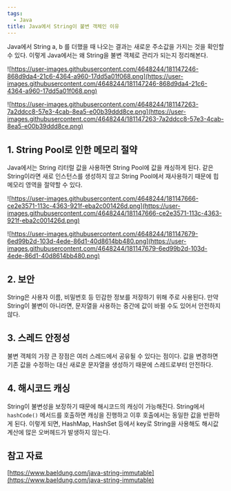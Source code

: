 ```yaml
---
tags:
  - Java
title: Java에서 String이 불변 객체인 이유
---
```


Java에서 String a, b 를 더했을 때 나오는 결과는 새로운 주소값을 가지는 것을 확인할 수 있다. 이렇게 Java에서는 왜 String을 불변 객체로 관리가 되는지 정리해본다.

![https://user-images.githubusercontent.com/4648244/181147246-868d9da4-21c6-4364-a960-17dd5a01f068.png](https://user-images.githubusercontent.com/4648244/181147246-868d9da4-21c6-4364-a960-17dd5a01f068.png)

![https://user-images.githubusercontent.com/4648244/181147263-7a2ddcc8-57e3-4cab-8ea5-e00b39ddd8ce.png](https://user-images.githubusercontent.com/4648244/181147263-7a2ddcc8-57e3-4cab-8ea5-e00b39ddd8ce.png)

## 1. String Pool로 인한 메모리 절약

Java에서는 String 리터럴 값을 사용하면 String Pool에 값을 캐싱하게 된다. 같은 String이라면 새로 인스턴스를 생성하지 않고 String Pool에서 재사용하기 때문에 힙 메모리 영역을 절약할 수 있다.

![https://user-images.githubusercontent.com/4648244/181147666-ce2e3571-113c-4363-921f-eba2c001426d.png](https://user-images.githubusercontent.com/4648244/181147666-ce2e3571-113c-4363-921f-eba2c001426d.png)

![https://user-images.githubusercontent.com/4648244/181147679-6ed99b2d-103d-4ede-86d1-40d8614bb480.png](https://user-images.githubusercontent.com/4648244/181147679-6ed99b2d-103d-4ede-86d1-40d8614bb480.png)

## 2. 보안

String은 사용자 이름, 비밀번호 등 민감한 정보를 저장하기 위해 주로 사용된다. 만약 String이 불변이 아니라면, 문자열을 사용하는 중간에 값이 바뀔 수도 있어서 안전하지 않다.

## 3. 스레드 안정성

불변 객체의 가장 큰 장점은 여러 스레드에서 공유될 수 있다는 점이다. 값을 변경하면 기존 값을 수정하는 대신 새로운 문자열을 생성하기 때문에 스레드로부터 안전하다.

## 4. 해시코드 캐싱

String이 불변성을 보장하기 때문에 해시코드의 캐싱이 가능해진다. String에서 `hashCode()` 메서드를 호출하면 캐싱을 진행하고 이후 호출에서는 동일한 값을 반환하게 된다. 이렇게 되면, HashMap, HashSet 등에서 key로 String을 사용해도 해시값 계산에 많은 오버헤드가 발생하지 않는다.

## 참고 자료

[https://www.baeldung.com/java-string-immutable](https://www.baeldung.com/java-string-immutable)
